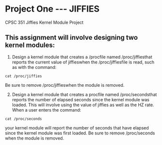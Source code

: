# Project One --- JIFFIES

CPSC 351 Jiffies Kernel Module Project  

## This assignment will involve designing two kernel modules:

1. Design a kernel module that creates a /procfile named /proc/jiffiesthat reports the current value of
jiffieswhen the /proc/jiffiesfile is read, such as with the command:
```
cat /proc/jiffies
```
  Be sure to remove /proc/jiffieswhen the module is removed.

2. Design a kernel module that creates a procfile named /proc/secondsthat reports the number of elapsed
seconds since the kernel module was loaded. This will involve using the value of jiffies as well as the HZ rate.
When a user enters the command:
```
cat /proc/seconds
```
  your kernel module will report the number of seconds that have elapsed since the kernel module was first
  loaded. Be sure to remove /proc/seconds when the module is removed.
